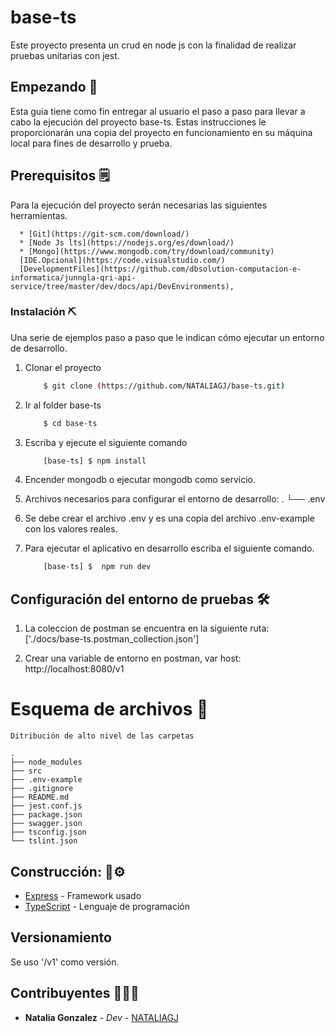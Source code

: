 # base-ts
Este proyecto presenta un crud en node js con la finalidad de realizar pruebas unitarias con jest.

## Empezando 🚀 
Esta guia tiene como fin entregar al usuario el paso a paso para llevar a cabo la ejecución del proyecto base-ts. Estas instrucciones le proporcionarán una copia del proyecto en funcionamiento en su máquina local para fines de desarrollo y prueba.

## Prerequisitos 🗒️

Para la ejecución del proyecto serán necesarias las siguientes herramientas.

``` 
  * [Git](https://git-scm.com/download/)
  * [Node Js lts](https://nodejs.org/es/download/)
  * [Mongo](https://www.mongodb.com/try/download/community)
  [IDE.Opcional](https://code.visualstudio.com/)
  [DevelopmentFiles](https://github.com/dbsolution-computacion-e-informatica/junngla-qri-api-service/tree/master/dev/docs/api/DevEnvironments),
```

### Instalación ⛏️ 

Una serie de ejemplos paso a paso que le indican cómo ejecutar un entorno de desarrollo.

1. Clonar el proyecto
    ```sh
        $ git clone (https://github.com/NATALIAGJ/base-ts.git)
    ```
2. Ir al folder base-ts
    ```sh
        $ cd base-ts
    ```
4. Escriba y ejecute el siguiente comando
    ```sh
        [base-ts] $ npm install
    ```
5. Encender mongodb o ejecutar mongodb como servicio.
6. Archivos necesarios para configurar el entorno de desarrollo:
        .
        └── .env

7. Se debe crear el archivo .env y es una copia del archivo .env-example con los valores reales.
8. Para ejecutar el aplicativo en desarrollo escriba el siguiente comando.
    ```sh
        [base-ts] $  npm run dev
    ```
## Configuración del entorno de pruebas 🛠️ 

1. La coleccion de postman se encuentra en la siguiente ruta: 
['./docs/base-ts.postman_collection.json']

3. Crear una variable de entorno en postman, var host: http://localhost:8080/v1

# Esquema de archivos 📁

    Ditribución de alto nivel de las carpetas

    .
    ├── node_modules 
    ├── src
    ├── .env-example
    ├── .gitignore
    ├── README.md
    ├── jest.conf.js
    ├── package.json
    ├── swagger.json
    ├── tsconfig.json
    └── tslint.json
    
## Construcción:  🔩⚙️

* [Express](https://expressjs.com/es/) - Framework usado
* [TypeScript](https://www.typescriptlang.org/) - Lenguaje de programación

## Versionamiento

Se uso '/v1' como versión.

## Contribuyentes 👩🏻‍🚒

* **Natalia Gonzalez** - *Dev* - [NATALIAGJ](https://github.com/NATALIAGJ)
